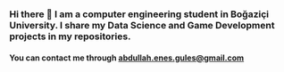 ### Hi there 👋 I am a computer engineering student in Boğaziçi University. I share my Data Science and Game Development projects in my repositories. 

#### You can contact me through abdullah.enes.gules@gmail.com

<!--
**Abdusshh/Abdusshh** is a ✨ _special_ ✨ repository because its `README.md` (this file) appears on your GitHub profile.

Here are some ideas to get you started:

- 🔭 I’m currently working on ...
- 🌱 I’m currently learning ...
- 👯 I’m looking to collaborate on ...
- 🤔 I’m looking for help with ...
- 💬 Ask me about ...
- 📫 How to reach me: ...
- 😄 Pronouns: ...
- ⚡ Fun fact: ...
-->
